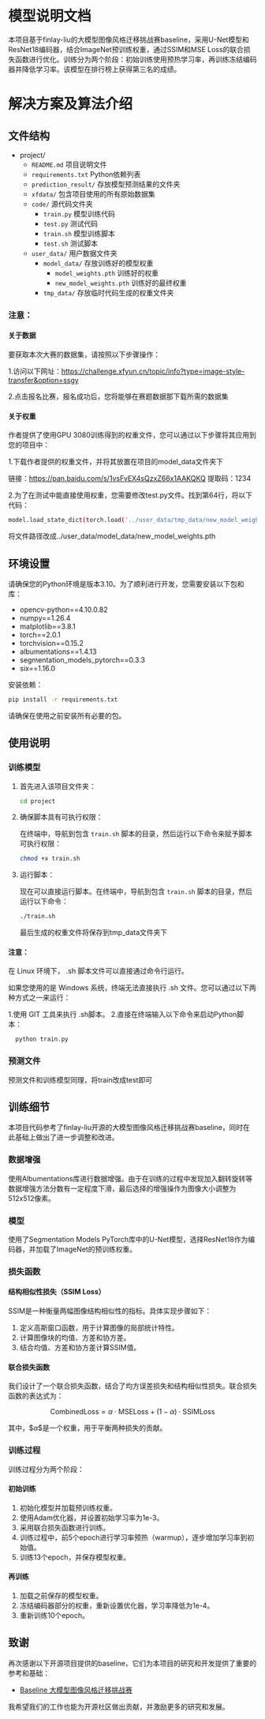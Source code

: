 # 模型说明文档

本项目基于finlay-liu的大模型图像风格迁移挑战赛baseline，采用U-Net模型和ResNet18编码器，结合ImageNet预训练权重，通过SSIM和MSE Loss的联合损失函数进行优化。训练分为两个阶段：初始训练使用预热学习率，再训练冻结编码器并降低学习率。该模型在排行榜上获得第三名的成绩。

# 解决方案及算法介绍

## 文件结构

- project/
  - `README.md`            项目说明文件
  - `requirements.txt`     Python依赖列表
  - `prediction_result/`   存放模型预测结果的文件夹
  - `xfdata/`              包含项目使用的所有原始数据集
  - `code/`                源代码文件夹
    - `train.py`           模型训练代码
    - `test.py`            测试代码
    - `train.sh`           模型训练脚本
    - `test.sh`            测试脚本
  - `user_data/`           用户数据文件夹
    - `model_data/`        存放训练好的模型权重
      - `model_weights.pth`        训练好的权重
      - `new_model_weights.pth`    训练好的最终权重
    - `tmp_data/`          存放临时代码生成的权重文件夹

### 注意：

#### 关于数据

要获取本次大赛的数据集，请按照以下步骤操作：

1.访问以下网址：https://challenge.xfyun.cn/topic/info?type=image-style-transfer&option=ssgy

2.点击报名比赛，报名成功后，您将能够在赛题数据那下载所需的数据集

#### 关于权重

作者提供了使用GPU 3080训练得到的权重文件，您可以通过以下步骤将其应用到您的项目中：

1.下载作者提供的权重文件，并将其放置在项目的model_data文件夹下

链接：https://pan.baidu.com/s/1vsFvEX4sQzxZ66x1AAKQKQ 
提取码：1234

2.为了在测试中能直接使用权重，您需要修改test.py文件。找到第64行，将以下代码：

```bash
model.load_state_dict(torch.load('../user_data/tmp_data/new_model_weights.pth'))
```

将文件路径改成../user_data/model_data/new_model_weights.pth


## 环境设置

请确保您的Python环境是版本3.10。为了顺利进行开发，您需要安装以下包和库：

- opencv-python==4.10.0.82
- numpy==1.26.4
- matplotlib==3.8.1
- torch==2.0.1
- torchvision==0.15.2
- albumentations==1.4.13
- segmentation_models_pytorch==0.3.3
- six==1.16.0

安装依赖：

```bash
pip install -r requirements.txt
```

请确保在使用之前安装所有必要的包。


## 使用说明

### 训练模型

1. 首先进入该项目文件夹：

    ```bash
    cd project
    ```

2. 确保脚本具有可执行权限：

    在终端中，导航到包含 `train.sh` 脚本的目录，然后运行以下命令来赋予脚本可执行权限：
    ```bash
    chmod +x train.sh
    ```

3. 运行脚本：

    现在可以直接运行脚本。在终端中，导航到包含 `train.sh` 脚本的目录，然后运行以下命令：
    ```bash
    ./train.sh
    ```
    最后生成的权重文件将保存到tmp_data文件夹下

#### 注意：
在 Linux 环境下， .sh 脚本文件可以直接通过命令行运行。

如果您使用的是 Windows 系统，终端无法直接执行 .sh 文件。您可以通过以下两种方式之一来运行：

1.使用 GIT 工具来执行 .sh脚本。
2.直接在终端输入以下命令来启动Python脚本：
  ```bash
    python train.py
  ```

### 预测文件

预测文件和训练模型同理，将train改成test即可


## 训练细节

本项目代码参考了finlay-liu开源的大模型图像风格迁移挑战赛baseline，同时在此基础上做出了进一步调整和改进。

### 数据增强

使用Albumentations库进行数据增强。由于在训练的过程中发现加入翻转旋转等数据增强方法分数有一定程度下滑，最后选择的增强操作为图像大小调整为512x512像素。

### 模型

使用了Segmentation Models PyTorch库中的U-Net模型，选择ResNet18作为编码器，并加载了ImageNet的预训练权重。

### 损失函数

#### 结构相似性损失（SSIM Loss）

SSIM是一种衡量两幅图像结构相似性的指标。具体实现步骤如下：

1. 定义高斯窗口函数，用于计算图像的局部统计特性。
2. 计算图像块的均值、方差和协方差。
3. 结合均值、方差和协方差计算SSIM值。

#### 联合损失函数

我们设计了一个联合损失函数，结合了均方误差损失和结构相似性损失。联合损失函数的表达式为：

$$
\text{CombinedLoss} = \alpha \cdot \text{MSELoss} + (1 - \alpha) \cdot \text{SSIMLoss}
$$

其中，$$\alpha\$$是一个权重，用于平衡两种损失的贡献。

### 训练过程

训练过程分为两个阶段：

#### 初始训练

1. 初始化模型并加载预训练权重。
2. 使用Adam优化器，并设置初始学习率为1e-3。
3. 采用联合损失函数进行训练。
4. 训练过程中，前5个epoch进行学习率预热（warmup），逐步增加学习率到初始值。
5. 训练13个epoch，并保存模型权重。

#### 再训练

1. 加载之前保存的模型权重。
2. 冻结编码器部分的权重，重新设置优化器，学习率降低为1e-4。
3. 重新训练10个epoch。


## 致谢

再次感谢以下开源项目提供的baseline，它们为本项目的研究和开发提供了重要的参考和基础：

- [Baseline 大模型图像风格迁移挑战赛](https://github.com/datawhalechina/competition-baseline/blob/master/competition/%E7%A7%91%E5%A4%A7%E8%AE%AF%E9%A3%9EAI%E5%BC%80%E5%8F%91%E8%80%85%E5%A4%A7%E8%B5%9B2024/%E5%A4%A7%E6%A8%A1%E5%9E%8B%E5%9B%BE%E5%83%8F%E9%A3%8E%E6%A0%BC%E8%BF%81%E7%A7%BB%E6%8C%91%E6%88%98%E8%B5%9B_label.ipynb)

我希望我们的工作也能为开源社区做出贡献，并激励更多的研究和发展。

